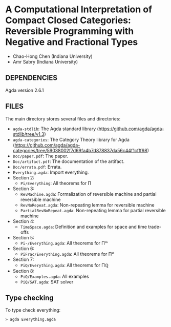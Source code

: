 # A Computational Interpretation of Compact Closed Categories: Reversible Programming with Negative and Fractional Types

* Chao-Hong Chen (Indiana University)
* Amr Sabry (Indiana University)

## DEPENDENCIES
Agda version 2.6.1

## FILES
The main directory stores several files and directories:
  * `agda-stdlib`: The Agda standard library (https://github.com/agda/agda-stdlib/tree/v1.3)
  * `agda-categories`: The Category Theory library for Agda (https://github.com/agda/agda-categories/tree/59038002f7d69fa4b7d878837da56c44f1cfff98)
  * `Doc/paper.pdf`: The paper.
  * `Doc/artifact.pdf`: The documentation of the artifact.
  * `Doc/errata.pdf`: Errata.
  * `Everything.agda`: Import everything.
  * Section 2:
    * `Pi/Everything`: All theorems for Π
  * Section 3:
    * `RevMachine.agda`: Formalization of reversible machine and partial reversible machine
    * `RevNoRepeat.agda`: Non-repeating lemma for reversible machine
    * `PartialRevNoRepeat.agda`: Non-repeating lemma for partial reversible machine
  * Section 4:
    * `TimeSpace.agda`: Definition and examples for space and time trade-offs
  * Section 5:
    * `Pi-/Everything.agda`: All theorems for Πᵐ
  * Section 6:
    * `PiFrac/Everything.agda`: All theorems for Πᵈ
  * Section 7:
    * `PiQ/Everything.agda`: All theorems for Πℚ
  * Section 8:
    * `PiQ/Examples.agda`: All examples
    * `PiQ/SAT.agda`: SAT solver
    
## Type checking
To type check everything:

    > agda Everything.agda
